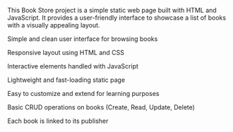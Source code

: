 
This Book Store project is a simple static web page built with HTML and JavaScript. It provides a user-friendly interface to showcase a list of books with a visually appealing layout.

Simple and clean user interface for browsing books

Responsive layout using HTML and CSS

Interactive elements handled with JavaScript

Lightweight and fast-loading static page

Easy to customize and extend for learning purposes


Basic CRUD operations on books (Create, Read, Update, Delete)

Each book is linked to its publisher


